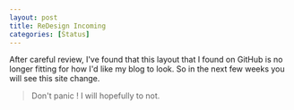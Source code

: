 ```yaml
---
layout: post
title: ReDesign Incoming
categories: [Status]
---
```


After careful review, I've found that this layout that I found on GitHub is no longer fitting for how I'd like my blog to look. So in the next few weeks you will see this site change. 

> Don't panic ! I will hopefully to not. 